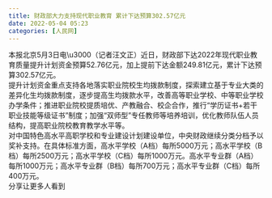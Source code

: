 ```yaml
---
title: 财政部大力支持现代职业教育 累计下达预算302.57亿元
date: 2022-05-04 05:23
categories: [人民网]
---
```

本报北京5月3日电\u3000（记者汪文正）近日，财政部下达2022年现代职业教育质量提升计划资金预算52.76亿元，加上提前下达金额249.81亿元，累计下达预算302.57亿元。  
提升计划资金重点支持各地落实职业院校生均拨款制度，探索建立基于专业大类的差异化生均拨款制度，逐步提高生均拨款水平，改善高等职业学校、中等职业学校办学条件；推进职业院校提质培优、产教融合、校企合作，推行“学历证书+若干职业技能等级证书”制度；加强“双师型”专任教师等培养培训，优化教师队伍人员结构，提高职业院校教育教学水平等。  
对中国特色高水平高职学校和专业建设计划建设单位，中央财政继续分类分档予以奖补支持。在具体标准方面，高水平学校（A档）每所5000万元；高水平学校（B档）每所2500万元；高水平学校（C档）每所1000万元。高水平专业群（A档）每所1000万元；高水平专业群（B档）每所700万元；高水平专业群（C档）每所400万元。  
分享让更多人看到  
